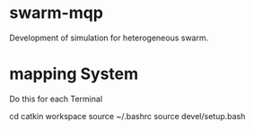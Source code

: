 # swarm-mqp
Development of simulation for heterogeneous swarm.

# mapping System
Do this for each Terminal

cd catkin workspace
source ~/.bashrc
source devel/setup.bash
